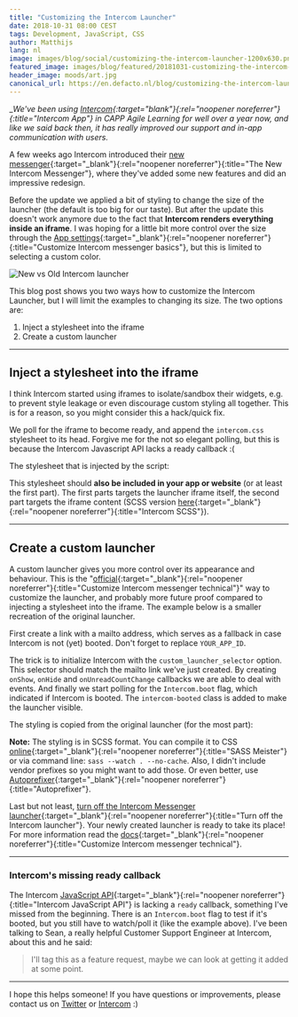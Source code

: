 ```yaml
---
title: "Customizing the Intercom Launcher"
date: 2018-10-31 08:00 CEST
tags: Development, JavaScript, CSS
author: Matthijs
lang: nl
image: images/blog/social/customizing-the-intercom-launcher-1200x630.png
featured_image: images/blog/featured/20181031-customizing-the-intercom-launcher.png
header_image: moods/art.jpg
canonical_url: https://en.defacto.nl/blog/customizing-the-intercom-launcher/
---
```


__We've been using [Intercom](https://www.intercom.com/){:target="_blank"}{:rel="noopener noreferrer"}{:title="Intercom App"} in CAPP Agile Learning for well over a year now, and like we said back then, it has really improved our support and in-app communication with users.__

A few weeks ago Intercom introduced their [new messenger](https://www.intercom.com/blog/new-intercom-messenger/){:target="_blank"}{:rel="noopener noreferrer"}{:title="The New Intercom Messenger"}, where they've added some new features and did an impressive redesign.

Before the update we applied a bit of styling to change the size of the launcher (the default is too big for our taste). But after the update this doesn't work anymore due to the fact that __Intercom renders everything inside an iframe__. I was hoping for a little bit more control over the size through the [App settings](https://docs.intercom.com/configure-intercom-for-your-product-or-site/customize-the-intercom-messenger/customize-the-intercom-messenger-basics){:target="_blank"}{:rel="noopener noreferrer"}{:title="Customize Intercom messenger basics"}, but this is limited to selecting a custom color.

![New vs Old Intercom launcher](/images/blog/new-vs-old-launcher.png)

This blog post shows you two ways how to customize the Intercom Launcher, but I will limit the examples to changing its size. The two options are:

1. Inject a stylesheet into the iframe
2. Create a custom launcher

---

## Inject a stylesheet into the iframe

I think Intercom started using iframes to isolate/sandbox their widgets, e.g. to prevent style leakage or even discourage custom styling all together. This is for a reason, so you might consider this a hack/quick fix.

<script src="https://gist.github.com/852cfed0ee22b07b5263ca04930705c8.js?file=script.js" type="text/javascript"></script>

We poll for the iframe to become ready, and append the `intercom.css` stylesheet to its head. Forgive me for the not so elegant polling, but this is because the Intercom Javascript API lacks a ready callback :(

The stylesheet that is injected by the script:

<script src="https://gist.github.com/852cfed0ee22b07b5263ca04930705c8.js?file=intercom.css" type="text/javascript"></script>

This stylesheet should __also be included in your app or website__ (or at least the first part). The first parts targets the launcher iframe itself, the second part targets the iframe content (SCSS version [here](https://gist.github.com/sn3p/852cfed0ee22b07b5263ca04930705c8#file-intercom-scss){:target="_blank"}{:rel="noopener noreferrer"}{:title="Intercom SCSS"}).

---

## Create a custom launcher

A custom launcher gives you more control over its appearance and behaviour. This is the "[official](https://docs.intercom.com/configure-intercom-for-your-product-or-site/customize-the-intercom-messenger/customize-the-intercom-messenger-technical){:target="_blank"}{:rel="noopener noreferrer"}{:title="Customize Intercom messenger technical"}" way to customize the launcher, and probably more future proof compared to injecting a stylesheet into the iframe. The example below is a smaller recreation of the original launcher.

First create a link with a mailto address, which serves as a fallback in case Intercom is not (yet) booted. Don't forget to replace `YOUR_APP_ID`.

<script src="https://gist.github.com/2f3e3c5ba51fd8733a29fc0b4ff95a42.js?file=index.html" type="text/javascript"></script>

The trick is to initialize Intercom with the `custom_launcher_selector` option. This selector should match the mailto link we've just created. By creating `onShow`, `onHide` and `onUnreadCountChange` callbacks we are able to deal with events. And finally we start polling for the `Intercom.boot` flag, which indicated if Intercom is booted. The `intercom-booted` class is added to make the launcher visible.

<script src="https://gist.github.com/2f3e3c5ba51fd8733a29fc0b4ff95a42.js?file=script.js" type="text/javascript"></script>

The styling is copied from the original launcher (for the most part):

<script src="https://gist.github.com/2f3e3c5ba51fd8733a29fc0b4ff95a42.js?file=intercom-launcher.scss" type="text/javascript"></script>

**Note:** The styling is in SCSS format. You can compile it to CSS [online](https://www.sassmeister.com){:target="_blank"}{:rel="noopener noreferrer"}{:title="SASS Meister"} or via command line: `sass --watch . --no-cache`.
Also, I didn't include vendor prefixes so you might want to add those. Or even better, use [Autoprefixer](https://github.com/postcss/autoprefixer){:target="_blank"}{:rel="noopener noreferrer"}{:title="Autoprefixer"}.

Last but not least, [turn off the Intercom Messenger launcher](https://docs.intercom.com/configure-intercom-for-your-product-or-site/customize-the-intercom-messenger/turning-off-the-intercom-messenger-launcher){:target="_blank"}{:rel="noopener noreferrer"}{:title="Turn off the Intercom launcher"}. Your newly created launcher is ready to take its place! For more information read the [docs](https://docs.intercom.com/configure-intercom-for-your-product-or-site/customize-the-intercom-messenger/customize-the-intercom-messenger-technical){:target="_blank"}{:rel="noopener noreferrer"}{:title="Customize Intercom messenger technical"}.

---

### Intercom's missing ready callback

The Intercom [JavaScript API](https://docs.intercom.com/configure-intercom-for-your-product-or-site/customize-the-intercom-messenger/the-intercom-javascript-api){:target="_blank"}{:rel="noopener noreferrer"}{:title="Intercom JavaScript API"} is lacking a `ready` callback, something I've missed from the beginning. There is an `Intercom.boot` flag to test if it's booted, but you still have to watch/poll it (like the example above). I've been talking to Sean, a really helpful Customer Support Engineer at Intercom, about this and he said:

> I'll tag this as a feature request, maybe we can look at getting it added at some point.

---

I hope this helps someone! If you have questions or improvements, please contact us on [Twitter](https://twitter.com/defactosoftware) or [Intercom](javascript:Intercom('show')) :)
